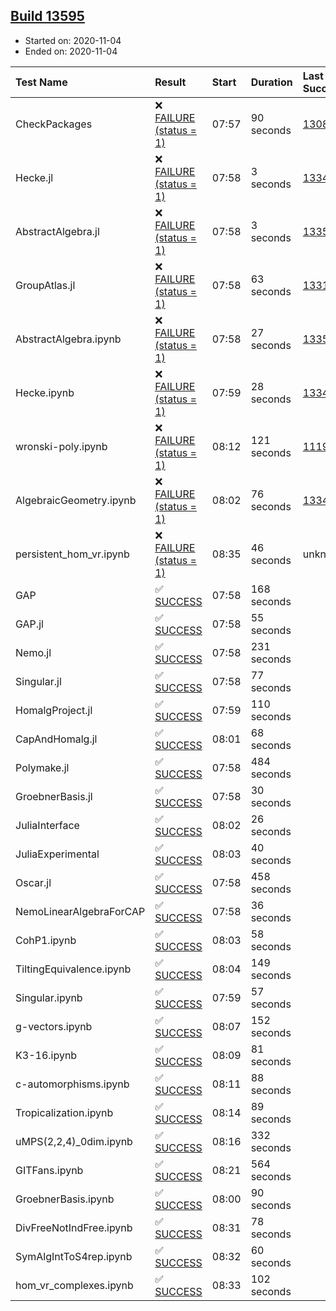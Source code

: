 ## [Build 13595](https://oscarci.mathematik.uni-kl.de/job/oscar/13595/)

* Started on: 2020-11-04
* Ended on: 2020-11-04

| Test Name    | Result | Start | Duration | Last Success | First Failure |
|:-------------|:-------|:------|:---------|:-------------|:--------------|
| CheckPackages | ❌ [FAILURE (status = 1)](https://oscarci.mathematik.uni-kl.de/job/oscar/13595/artifact/logs/build-13595/CheckPackages.log) | 07:57 | 90 seconds | [13085](https://oscarci.mathematik.uni-kl.de/job/oscar/13085/) | [13086](https://oscarci.mathematik.uni-kl.de/job/oscar/13086/) |
| Hecke.jl | ❌ [FAILURE (status = 1)](https://oscarci.mathematik.uni-kl.de/job/oscar/13595/artifact/logs/build-13595/Hecke.jl.log) | 07:58 | 3 seconds | [13341](https://oscarci.mathematik.uni-kl.de/job/oscar/13341/) | [13342](https://oscarci.mathematik.uni-kl.de/job/oscar/13342/) |
| AbstractAlgebra.jl | ❌ [FAILURE (status = 1)](https://oscarci.mathematik.uni-kl.de/job/oscar/13595/artifact/logs/build-13595/AbstractAlgebra.jl.log) | 07:58 | 3 seconds | [13355](https://oscarci.mathematik.uni-kl.de/job/oscar/13355/) | [13356](https://oscarci.mathematik.uni-kl.de/job/oscar/13356/) |
| GroupAtlas.jl | ❌ [FAILURE (status = 1)](https://oscarci.mathematik.uni-kl.de/job/oscar/13595/artifact/logs/build-13595/GroupAtlas.jl.log) | 07:58 | 63 seconds | [13311](https://oscarci.mathematik.uni-kl.de/job/oscar/13311/) | [13312](https://oscarci.mathematik.uni-kl.de/job/oscar/13312/) |
| AbstractAlgebra.ipynb | ❌ [FAILURE (status = 1)](https://oscarci.mathematik.uni-kl.de/job/oscar/13595/artifact/logs/build-13595/AbstractAlgebra.ipynb.log) | 07:58 | 27 seconds | [13355](https://oscarci.mathematik.uni-kl.de/job/oscar/13355/) | [13356](https://oscarci.mathematik.uni-kl.de/job/oscar/13356/) |
| Hecke.ipynb | ❌ [FAILURE (status = 1)](https://oscarci.mathematik.uni-kl.de/job/oscar/13595/artifact/logs/build-13595/Hecke.ipynb.log) | 07:59 | 28 seconds | [13341](https://oscarci.mathematik.uni-kl.de/job/oscar/13341/) | [13342](https://oscarci.mathematik.uni-kl.de/job/oscar/13342/) |
| wronski-poly.ipynb | ❌ [FAILURE (status = 1)](https://oscarci.mathematik.uni-kl.de/job/oscar/13595/artifact/logs/build-13595/wronski-poly.ipynb.log) | 08:12 | 121 seconds | [11192](https://oscarci.mathematik.uni-kl.de/job/oscar/11192/) | [11193](https://oscarci.mathematik.uni-kl.de/job/oscar/11193/) |
| AlgebraicGeometry.ipynb | ❌ [FAILURE (status = 1)](https://oscarci.mathematik.uni-kl.de/job/oscar/13595/artifact/logs/build-13595/AlgebraicGeometry.ipynb.log) | 08:02 | 76 seconds | [13341](https://oscarci.mathematik.uni-kl.de/job/oscar/13341/) | [13342](https://oscarci.mathematik.uni-kl.de/job/oscar/13342/) |
| persistent_hom_vr.ipynb | ❌ [FAILURE (status = 1)](https://oscarci.mathematik.uni-kl.de/job/oscar/13595/artifact/logs/build-13595/persistent_hom_vr.ipynb.log) | 08:35 | 46 seconds | unknown | unknown |
| GAP | ✅ [SUCCESS](https://oscarci.mathematik.uni-kl.de/job/oscar/13595/artifact/logs/build-13595/GAP.log) | 07:58 | 168 seconds |  |  |
| GAP.jl | ✅ [SUCCESS](https://oscarci.mathematik.uni-kl.de/job/oscar/13595/artifact/logs/build-13595/GAP.jl.log) | 07:58 | 55 seconds |  |  |
| Nemo.jl | ✅ [SUCCESS](https://oscarci.mathematik.uni-kl.de/job/oscar/13595/artifact/logs/build-13595/Nemo.jl.log) | 07:58 | 231 seconds |  |  |
| Singular.jl | ✅ [SUCCESS](https://oscarci.mathematik.uni-kl.de/job/oscar/13595/artifact/logs/build-13595/Singular.jl.log) | 07:58 | 77 seconds |  |  |
| HomalgProject.jl | ✅ [SUCCESS](https://oscarci.mathematik.uni-kl.de/job/oscar/13595/artifact/logs/build-13595/HomalgProject.jl.log) | 07:59 | 110 seconds |  |  |
| CapAndHomalg.jl | ✅ [SUCCESS](https://oscarci.mathematik.uni-kl.de/job/oscar/13595/artifact/logs/build-13595/CapAndHomalg.jl.log) | 08:01 | 68 seconds |  |  |
| Polymake.jl | ✅ [SUCCESS](https://oscarci.mathematik.uni-kl.de/job/oscar/13595/artifact/logs/build-13595/Polymake.jl.log) | 07:58 | 484 seconds |  |  |
| GroebnerBasis.jl | ✅ [SUCCESS](https://oscarci.mathematik.uni-kl.de/job/oscar/13595/artifact/logs/build-13595/GroebnerBasis.jl.log) | 07:58 | 30 seconds |  |  |
| JuliaInterface | ✅ [SUCCESS](https://oscarci.mathematik.uni-kl.de/job/oscar/13595/artifact/logs/build-13595/JuliaInterface.log) | 08:02 | 26 seconds |  |  |
| JuliaExperimental | ✅ [SUCCESS](https://oscarci.mathematik.uni-kl.de/job/oscar/13595/artifact/logs/build-13595/JuliaExperimental.log) | 08:03 | 40 seconds |  |  |
| Oscar.jl | ✅ [SUCCESS](https://oscarci.mathematik.uni-kl.de/job/oscar/13595/artifact/logs/build-13595/Oscar.jl.log) | 07:58 | 458 seconds |  |  |
| NemoLinearAlgebraForCAP | ✅ [SUCCESS](https://oscarci.mathematik.uni-kl.de/job/oscar/13595/artifact/logs/build-13595/NemoLinearAlgebraForCAP.log) | 07:58 | 36 seconds |  |  |
| CohP1.ipynb | ✅ [SUCCESS](https://oscarci.mathematik.uni-kl.de/job/oscar/13595/artifact/logs/build-13595/CohP1.ipynb.log) | 08:03 | 58 seconds |  |  |
| TiltingEquivalence.ipynb | ✅ [SUCCESS](https://oscarci.mathematik.uni-kl.de/job/oscar/13595/artifact/logs/build-13595/TiltingEquivalence.ipynb.log) | 08:04 | 149 seconds |  |  |
| Singular.ipynb | ✅ [SUCCESS](https://oscarci.mathematik.uni-kl.de/job/oscar/13595/artifact/logs/build-13595/Singular.ipynb.log) | 07:59 | 57 seconds |  |  |
| g-vectors.ipynb | ✅ [SUCCESS](https://oscarci.mathematik.uni-kl.de/job/oscar/13595/artifact/logs/build-13595/g-vectors.ipynb.log) | 08:07 | 152 seconds |  |  |
| K3-16.ipynb | ✅ [SUCCESS](https://oscarci.mathematik.uni-kl.de/job/oscar/13595/artifact/logs/build-13595/K3-16.ipynb.log) | 08:09 | 81 seconds |  |  |
| c-automorphisms.ipynb | ✅ [SUCCESS](https://oscarci.mathematik.uni-kl.de/job/oscar/13595/artifact/logs/build-13595/c-automorphisms.ipynb.log) | 08:11 | 88 seconds |  |  |
| Tropicalization.ipynb | ✅ [SUCCESS](https://oscarci.mathematik.uni-kl.de/job/oscar/13595/artifact/logs/build-13595/Tropicalization.ipynb.log) | 08:14 | 89 seconds |  |  |
| uMPS(2,2,4)_0dim.ipynb | ✅ [SUCCESS](https://oscarci.mathematik.uni-kl.de/job/oscar/13595/artifact/logs/build-13595/uMPS-2-2-4-_0dim.ipynb.log) | 08:16 | 332 seconds |  |  |
| GITFans.ipynb | ✅ [SUCCESS](https://oscarci.mathematik.uni-kl.de/job/oscar/13595/artifact/logs/build-13595/GITFans.ipynb.log) | 08:21 | 564 seconds |  |  |
| GroebnerBasis.ipynb | ✅ [SUCCESS](https://oscarci.mathematik.uni-kl.de/job/oscar/13595/artifact/logs/build-13595/GroebnerBasis.ipynb.log) | 08:00 | 90 seconds |  |  |
| DivFreeNotIndFree.ipynb | ✅ [SUCCESS](https://oscarci.mathematik.uni-kl.de/job/oscar/13595/artifact/logs/build-13595/DivFreeNotIndFree.ipynb.log) | 08:31 | 78 seconds |  |  |
| SymAlgIntToS4rep.ipynb | ✅ [SUCCESS](https://oscarci.mathematik.uni-kl.de/job/oscar/13595/artifact/logs/build-13595/SymAlgIntToS4rep.ipynb.log) | 08:32 | 60 seconds |  |  |
| hom_vr_complexes.ipynb | ✅ [SUCCESS](https://oscarci.mathematik.uni-kl.de/job/oscar/13595/artifact/logs/build-13595/hom_vr_complexes.ipynb.log) | 08:33 | 102 seconds |  |  |
